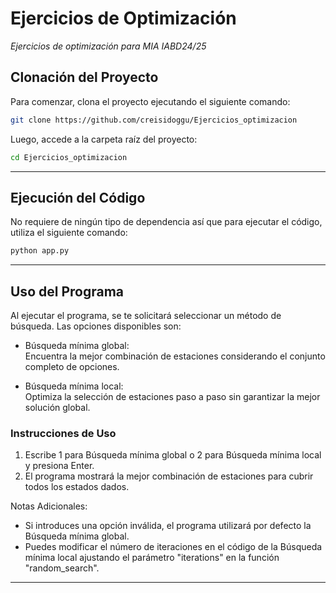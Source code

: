 # Ejercicios de Optimización

_Ejercicios de optimización para MIA IABD24/25_


## Clonación del Proyecto

Para comenzar, clona el proyecto ejecutando el siguiente comando:

```bash
git clone https://github.com/creisidoggu/Ejercicios_optimizacion
```

Luego, accede a la carpeta raíz del proyecto:

```bash
cd Ejercicios_optimizacion
```

---

## Ejecución del Código

No requiere de ningún tipo de dependencia así que para ejecutar el código, utiliza el siguiente comando:

```bash
python app.py
```

---

## Uso del Programa

Al ejecutar el programa, se te solicitará seleccionar un método de búsqueda. Las opciones disponibles son:

- Búsqueda mínima global:  
  Encuentra la mejor combinación de estaciones considerando el conjunto completo de opciones.

- Búsqueda mínima local:  
  Optimiza la selección de estaciones paso a paso sin garantizar la mejor solución global.

### Instrucciones de Uso

1. Escribe 1 para Búsqueda mínima global o 2 para Búsqueda mínima local y presiona Enter.
2. El programa mostrará la mejor combinación de estaciones para cubrir todos los estados dados.

Notas Adicionales:
- Si introduces una opción inválida, el programa utilizará por defecto la Búsqueda mínima global.
- Puedes modificar el número de iteraciones en el código de la Búsqueda mínima local ajustando el parámetro "iterations" en la función "random_search".
---
